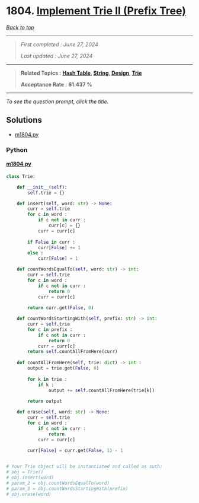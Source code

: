 # 1804. [Implement Trie II (Prefix Tree)](<https://leetcode.com/problems/implement-trie-ii-prefix-tree>)

*[Back to top](<../README.md>)*

------

> *First completed : June 27, 2024*
>
> *Last updated : June 27, 2024*


------

> **Related Topics** : **[Hash Table](<by_topic/Hash Table.md>), [String](<by_topic/String.md>), [Design](<by_topic/Design.md>), [Trie](<by_topic/Trie.md>)**
>
> **Acceptance Rate** : **61.437 %**


------

*To see the question prompt, click the title.*

## Solutions

- [m1804.py](<../my-submissions/m1804.py>)
### Python
#### [m1804.py](<../my-submissions/m1804.py>)
```Python
class Trie:

    def __init__(self):
        self.trie = {}

    def insert(self, word: str) -> None:
        curr = self.trie
        for c in word :
            if c not in curr :
                curr[c] = {}
            curr = curr[c]
        
        if False in curr :
            curr[False] += 1
        else :
            curr[False] = 1

    def countWordsEqualTo(self, word: str) -> int:
        curr = self.trie
        for c in word :
            if c not in curr :
                return 0
            curr = curr[c]
        
        return curr.get(False, 0)

    def countWordsStartingWith(self, prefix: str) -> int:
        curr = self.trie
        for c in prefix :
            if c not in curr :
                return 0
            curr = curr[c]
        return self.countAllFromHere(curr)
    
    def countAllFromHere(self, trie: dict) -> int :
        output = trie.get(False, 0)
        
        for k in trie :
            if k :
                output += self.countAllFromHere(trie[k])
        
        return output

    def erase(self, word: str) -> None:
        curr = self.trie
        for c in word :
            if c not in curr :
                return
            curr = curr[c]
        
        curr[False] = curr.get(False, 1) - 1


# Your Trie object will be instantiated and called as such:
# obj = Trie()
# obj.insert(word)
# param_2 = obj.countWordsEqualTo(word)
# param_3 = obj.countWordsStartingWith(prefix)
# obj.erase(word)
```

